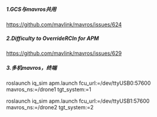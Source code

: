 ##### 1.GCS与mavros共用

https://github.com/mavlink/mavros/issues/624

##### 2.Difficulty to OverrideRCIn for APM

https://github.com/mavlink/mavros/issues/629



##### 3.多机mavros，终端

roslaunch iq_sim apm.launch fcu_url:=/dev/ttyUSB0:57600 mavros_ns:=/drone1 tgt_system:=1

roslaunch iq_sim apm.launch fcu_url:=/dev/ttyUSB1:57600 mavros_ns:=/drone2 tgt_system:=2

